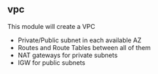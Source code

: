 ## vpc
This module will create a VPC
- Private/Public subnet in each available AZ
- Routes and Route Tables between all of them
- NAT gateways for private subnets
- IGW for public subnets
